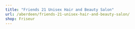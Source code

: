```yaml
---
title: "Friends 21 Unisex Hair and Beauty Salon"
url: /aberdeen/friends-21-unisex-hair-and-beauty-salon/
shop: Friseur
---
```

